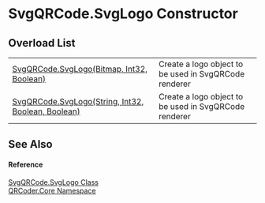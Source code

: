 # SvgQRCode.SvgLogo Constructor


## Overload List
<table>
<tr>
<td><a href="M_QRCoder_Core_SvgQRCode_SvgLogo__ctor.md">SvgQRCode.SvgLogo(Bitmap, Int32, Boolean)</a></td>
<td>Create a logo object to be used in SvgQRCode renderer</td></tr>
<tr>
<td><a href="M_QRCoder_Core_SvgQRCode_SvgLogo__ctor_1.md">SvgQRCode.SvgLogo(String, Int32, Boolean, Boolean)</a></td>
<td>Create a logo object to be used in SvgQRCode renderer</td></tr>
</table>

## See Also


#### Reference
<a href="T_QRCoder_Core_SvgQRCode_SvgLogo.md">SvgQRCode.SvgLogo Class</a>  
<a href="N_QRCoder_Core.md">QRCoder.Core Namespace</a>  
